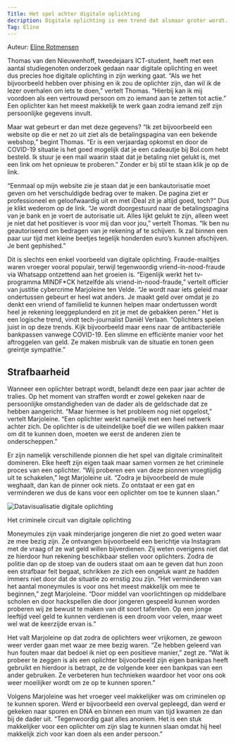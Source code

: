 ```yaml
---
Title: Het spel achter digitale oplichting
decription: Digitale oplichting is een trend dat alsmaar groter wordt. Door middel van bijvoorbeeld een Whatsapp-berichtje weten oplichters geld af te troggelen van onschuldige mensen. Sinds de uitbraak van corona zijn er in Overijssel al 60 aangiftes gedaan tegen deze nieuwe soort fraude, meldt RTV Oost. Maar hoe gaan oplichters precies te werk?
Tag: Eline
---
```

<p class="auteur">Auteur: <a href="https://opgelichtoverijssel.nl/tag/Eline">Eline Rotmensen</a></p>

Thomas van den Nieuwenhoff, tweedejaars ICT-student, heeft met een aantal studiegenoten onderzoek gedaan naar digitale oplichting en weet dus precies hoe digitale oplichting in zijn werking gaat. “Als we het bijvoorbeeld hebben over phising en ik zou de oplichter zijn, dan wil ik de lezer overhalen om iets te doen,” vertelt Thomas. “Hierbij kan ik mij voordoen als een vertrouwd persoon om zo iemand aan te zetten tot actie.” Een oplichter kan het meest makkelijk te werk gaan zodra iemand zelf zijn persoonlijke gegevens invult. 

Maar wat gebeurt er dan met deze gegevens? “Ik zet bijvoorbeeld een website op die er net zo uit ziet als de betalingspagina van een bekende webshop,” begint Thomas. “Er is een verjaardag opkomst en door de COVID-19 situatie is het goed mogelijk dat je een cadeautje bij Bol.com hebt besteld. Ik stuur je een mail waarin staat dat je betaling niet gelukt is, met een link om het opnieuw te proberen.” Zonder er bij stil te staan klik je op de link. 

“Eenmaal op mijn website zie je staan dat je een bankautorisatie moet geven om het verschuldigde bedrag over te maken. De pagina ziet er professioneel en geloofwaardig uit en met iDeal zit je altijd goed, toch?” Dus je klikt wederom op de link. “Je wordt doorgestuurd naar de betalingspagina van je bank en je voert de autorisatie uit. Alles lijkt gelukt te zijn, alleen weet je niet dat het positiever is voor mij dan voor jou,” vertelt Thomas. “Ik ben nu geautoriseerd om bedragen van je rekening af te schijven. Ik zal binnen een paar uur tijd met kleine beetjes tegelijk honderden euro’s kunnen afschijven. Je bent gephished.”

Dit is slechts een enkel voorbeeld van digitale oplichting. Fraude-mailtjes waren vroeger vooral populair, terwijl tegenwoordig vriend-in-nood-fraude via Whatsapp ontzettend aan het groeien is. “Eigenlijk werkt het tv-programma MINDF*CK hetzelfde als vriend-in-nood-fraude,” vertelt officier van justitie cybercrime Marjoleine ten Velde. “Je wordt naar iets geleid maar ondertussen gebeurt er heel wat anders. Je maakt geld over omdat je zo denkt een vriend of familielid te kunnen helpen maar ondertussen wordt heel je rekening leeggeplunderd en zit je met de gebakken peren.” Het is een logische trend, vindt tech-journalist Daniël Verlaan. “Oplichters spelen juist in op deze trends. Kijk bijvoorbeeld maar eens naar de antibacteriële bankpassen vanwege COVID-19. Een slimme en efficiënte manier voor het aftroggelen van geld. Ze maken misbruik van de situatie en tonen geen greintje sympathie.”

 

## Strafbaarheid

Wanneer een oplichter betrapt wordt, belandt deze een paar jaar achter de tralies. Op het moment van straffen wordt er zowel gekeken naar de persoonlijke omstandigheden van de dader als de geldschade dat ze hebben aangericht. “Maar hiermee is het probleem nog niet opgelost,” vertelt Marjoleine. “Een oplichter werkt namelijk met een heel netwerk achter zich. De oplichter is de uiteindelijke boef die we willen pakken maar om dit te kunnen doen, moeten we eerst de anderen zien te onderscheppen.”

Er zijn namelijk verschillende pionnen die het spel van digitale criminaliteit domineren. Elke heeft zijn eigen taak maar samen vormen ze het criminele proces van een oplichter. “Wij proberen een van deze pionnen vroegtijdig uit te schakelen,” legt Marjoleine uit. “Zodra je bijvoorbeeld de mule weghaalt, dan kan de pinner ook niets. Zo ontstaat er een gat en verminderen we dus de kans voor een oplichter om toe te kunnen slaan.” 

![Datavisualisatie digitale oplichting](https://opgelichtoverijssel.nl/img/visualisatie-digitale-oplichting.jpg)
<p class="bijschrift">Het criminele circuit van digitale oplichting</p>

Moneymules zijn vaak minderjarige jongeren die niet zo goed weten waar ze mee bezig zijn. Ze ontvangen bijvoorbeeld een berichtje via Instagram met de vraag of ze wat geld willen bijverdienen. Zij weten overigens niet dat ze hierdoor hun rekening beschikbaar stellen voor oplichters. Zodra de politie dan op de stoep van de ouders staat om aan te geven dat hun zoon een strafbaar feit begaat, schrikken ze zich een ongeluk want ze hadden immers niet door dat de situatie zo ernstig zou zijn. “Het verminderen van het aantal moneymules is voor ons het meest makkelijk om mee te beginnen,” zegt Marjoleine. “Door middel van voorlichtingen op middelbare scholen en door hackspellen die door jongeren gespeeld kunnen worden proberen wij ze bewust te maken van dit soort taferelen. Op een jonge leeftijd veel geld te kunnen verdienen is een droom voor velen, maar weet wel wat de keerzijde ervan is.”

Het valt Marjoleine op dat zodra de oplichters weer vrijkomen, ze gewoon weer verder gaan met waar ze mee bezig waren. “Ze hebben geleerd van hun fouten maar dat bedoel ik niet op een positieve manier,” zegt ze. “Wat ik probeer te zeggen is als een oplichter bijvoorbeeld zijn eigen bankpas heeft gebruikt en hierdoor is betrapt, ze de volgende keer een bankpas van een ander gebruiken. Ze verbeteren hun technieken waardoor het voor ons ook weer moeilijker wordt om ze op te kunnen sporen.”

Volgens Marjoleine was het vroeger veel makkelijker was om criminelen op te kunnen sporen. Werd er bijvoorbeeld een overval gepleegd, dan werd er gekeken naar sporen en DNA en binnen een mum van tijd kwamen ze dan bij de dader uit. “Tegenwoordig gaat alles anoniem. Het is een stuk makkelijker voor een oplichter om zijn slag te kunnen slaan omdat hij heel makkelijk zich voor kan doen als een ander persoon.”
